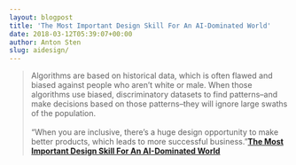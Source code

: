 ```yaml
---
layout: blogpost
title: 'The Most Important Design Skill For An AI-Dominated World'
date: 2018-03-12T05:39:07+00:00
author: Anton Sten
slug: aidesign/
---
```


>Algorithms are based on historical data, which is often flawed and biased against people who aren’t white or male. When those algorithms use biased, discriminatory datasets to find patterns–and make decisions based on those patterns–they will ignore large swaths of the population.<br /><br />“When you are inclusive, there’s a huge design opportunity to make better products, which leads to more successful business.”**[The Most Important Design Skill For An AI-Dominated World](https://www.fastcodesign.com/90163779/the-most-important-design-skill-for-an-ai-dominated-world)**
